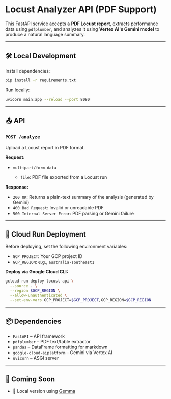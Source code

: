 
# Locust Analyzer API (PDF Support)

This FastAPI service accepts a **PDF Locust report**, extracts performance data using `pdfplumber`, and analyzes it using **Vertex AI's Gemini model** to produce a natural language summary.

---

## 🛠 Local Development

Install dependencies:

```bash
pip install -r requirements.txt
```

Run locally:

```bash
uvicorn main:app --reload --port 8080
```

---

## 📤 API

### `POST /analyze`

Upload a Locust report in PDF format.

**Request:**

* `multipart/form-data`

  * `file`: PDF file exported from a Locust run

**Response:**

* `200 OK`: Returns a plain-text summary of the analysis (generated by Gemini)
* `400 Bad Request`: Invalid or unreadable PDF
* `500 Internal Server Error`: PDF parsing or Gemini failure

---

## 🚀 Cloud Run Deployment

Before deploying, set the following environment variables:

* `GCP_PROJECT`: Your GCP project ID
* `GCP_REGION`: e.g., `australia-southeast1`

**Deploy via Google Cloud CLI:**

```bash
gcloud run deploy locust-api \
  --source . \
  --region $GCP_REGION \
  --allow-unauthenticated \
  --set-env-vars GCP_PROJECT=$GCP_PROJECT,GCP_REGION=$GCP_REGION
```

---

## 📦 Dependencies

* `FastAPI` – API framework
* `pdfplumber` – PDF text/table extractor
* `pandas` – DataFrame formatting for markdown
* `google-cloud-aiplatform` – Gemini via Vertex AI
* `uvicorn` – ASGI server

---

## 🧭 Coming Soon

* 🧠 Local version using [Gemma](https://ai.google.dev/gemma)
